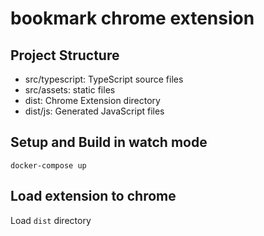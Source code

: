 # bookmark chrome extension

## Project Structure

* src/typescript: TypeScript source files
* src/assets: static files
* dist: Chrome Extension directory
* dist/js: Generated JavaScript files

## Setup and Build in watch mode

```
docker-compose up
```

## Load extension to chrome

Load `dist` directory

